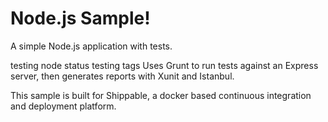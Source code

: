 Node.js Sample!
=================

A simple Node.js application with tests.

testing node status
testing tags
Uses Grunt to run tests against an Express server, then generates reports with Xunit and Istanbul.

This sample is built for Shippable, a docker based continuous integration and deployment platform.
